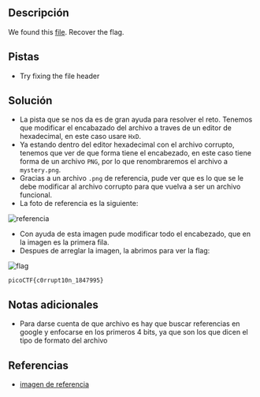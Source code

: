 ## Descripción
We found this [file](https://jupiter.challenges.picoctf.org/static/ab30fcb7d47364b4190a7d3d40edb551/mystery). Recover the flag.

## Pistas
- Try fixing the file header

## Solución
- La pista que se nos da es de gran ayuda para resolver el reto. Tenemos que modificar el encabazado del archivo a traves de un editor de hexadecimal, en este caso usare `HxD`.
- Ya estando dentro del editor hexadecimal con el archivo corrupto, tenemos que ver de que forma tiene el encabezado, en este caso tiene forma de un archivo `PNG`, por lo que renombraremos el archivo a `mystery.png`.
- Gracias a un archivo `.png` de referencia, pude ver que es lo que se le debe modificar al archivo corrupto para que vuelva a ser un archivo funcional.
- La foto de referencia es la siguiente:

![referencia](784px-PNG-Gradient_hex.png)

- Con ayuda de esta imagen pude modificar todo el encabezado, que en la imagen es la primera fila.
- Despues de arreglar la imagen, la abrimos para ver la flag:

![flag](flag_corrupt.png)

```bash()
picoCTF{c0rrupt10n_1847995}
```

## Notas adicionales
- Para darse cuenta de que archivo es hay que buscar referencias en google y enfocarse en los primeros 4 bits, ya que son los que dicen el tipo de formato del archivo

## Referencias 
- [imagen de referencia](https://commons.wikimedia.org/wiki/File:PNG-Gradient_hex.png)